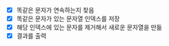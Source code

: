 - [X] 똑같은 문자가 연속하는지 찾음
- [X] 똑같은 문자가 있는 문자열 인덱스를 저장
- [X] 해당 인덱스에 있는 문자를 제거해서 새로운 문자열을 만듦
- [X] 결과를 출력